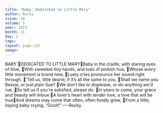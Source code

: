 ```yaml
---
title: "Baby: Dedicated to Little Mary"
author: Rocky
issue: 28
volume: 5
year: 1913
month: 11
day: 2
tags:
layout: page.njk
image:
---
```

BABY  DEDICATED TO LITTLE MARYBaby in the cradle, with staring eyes of blue, With sweetest tiny hands, and toes of pinkish hue, Whose every little movement is brand new, Lusty cries pronounce her sound right through. ‘Tell us, little dearie, if it’s all the same to you, Shall we name you Bessie, or just plain Sue? We don’t like to displease, or do anything we'd rue, So tell us if you're satisfied, please do. In years to come, your grace and beauty will imbue A lover’s heart with tender love, a love that will be trueAnd dreams may come that often, often fondly grew, From a little, lisping baby crying, “Gooh!” —-Rocky. 
